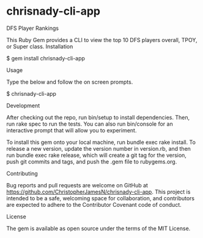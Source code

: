 # chrisnady-cli-app
DFS Player Rankings

This Ruby Gem provides a CLI to view the top 10 DFS players overall, TPOY, or Super class.
Installation

$ gem install chrisnady-cli-app

Usage

Type the below and follow the on screen prompts.

$ chrisnady-cli-app

Development

After checking out the repo, run bin/setup to install dependencies. Then, run rake spec to run the tests. You can also run bin/console for an interactive prompt that will allow you to experiment.

To install this gem onto your local machine, run bundle exec rake install. To release a new version, update the version number in version.rb, and then run bundle exec rake release, which will create a git tag for the version, push git commits and tags, and push the .gem file to rubygems.org.

Contributing

Bug reports and pull requests are welcome on GitHub at https://github.com/ChristopherJamesN/chrisnady-cli-app. This project is intended to be a safe, welcoming space for collaboration, and contributors are expected to adhere to the Contributor Covenant code of conduct.

License

The gem is available as open source under the terms of the MIT License.
